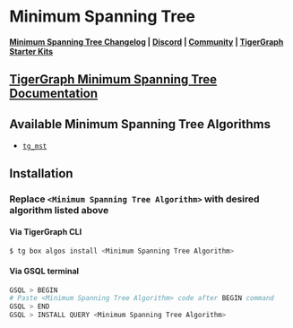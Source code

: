 
# Minimum Spanning Tree

#### [Minimum Spanning Tree Changelog](https://github.com/tigergraph/gsql-graph-algorithms/blob/master/algorithms/Path/minimum_spanning_tree/CHANGELOG.md) | [Discord](https://discord.gg/vFbmPyvJJN) | [Community](https://community.tigergraph.com) | [TigerGraph Starter Kits](https://github.com/zrougamed/TigerGraph-Starter-Kits-Parser)

## [TigerGraph Minimum Spanning Tree Documentation](https://docs.tigergraph.com/graph-ml/current/pathfinding-algorithms/minimum-spanning-tree)

## Available Minimum Spanning Tree Algorithms 

* [`tg_mst`](https://github.com/tigergraph/gsql-graph-algorithms/blob/github_link_fix/algorithms/Path/minimum_spanning_tree/tg_mst.gsql)

## Installation 

### Replace `<Minimum Spanning Tree Algorithm>` with desired algorithm listed above 

#### Via TigerGraph CLI

```bash
$ tg box algos install <Minimum Spanning Tree Algorithm>
```

#### Via GSQL terminal

```bash
GSQL > BEGIN
# Paste <Minimum Spanning Tree Algorithm> code after BEGIN command
GSQL > END 
GSQL > INSTALL QUERY <Minimum Spanning Tree Algorithm>
```
